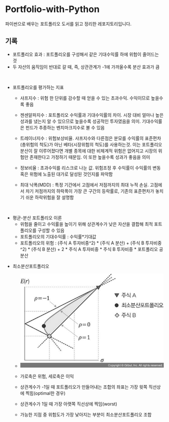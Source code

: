 # Portfolio-with-Python

파이썬으로 배우는 포트폴리오 도서를 읽고 정리한 레포지토리입니다.

<div>
</div>

## 기록

* 포트폴리오 효과 : 포트폴리오를 구성해서 같은 기대수익률 하에 위험이 줄어드는 것
* 두 자산의 움직임이 반대로 갈 때, 즉, 상관관계가 -1에 가까울수록 분산 효과가 큼

<div>
<br>
</div>

* 포트폴리오를 평가하는 지표
  * 샤프지수 : 위험 한 단위를 감수할 때 얻을 수 있는 초과수익. 수익이므로 높을수록 좋음
  
  * 젠센알파지수 : 포트폴리오 수익률과 기대수익률의 차이. 시장 대비 얼마나 높은 성과를 냈는지 알 수 있으므로 높을수록 성공적인 투자였음을 의미. 기대수익률은 펀드가 추종하는 벤치마크지수로 볼 수 있음
  
  * 트레이너지수 : 위험보상비율. 샤프지수와 다른점은 분모를 수익률의 표준편차(총위험의 척도)가 아닌 베타(시장위험의 척도)를 사용하는것. 이는 포트폴리오 분산이 잘 이루어졌다면 개별 종목에 대한 비체계적 위험은 없어지고 시장의 위험만 존재한다고 가정하기 때문임. 이 또한 높을수록 성과가 좋음을 의미
  
  * 정보비율 : 초과수익를 리스크로 나눈 값. 위험조정 후 수익률이 수익률의 변동 혹은 위험에 노출된 대가로 달성된 것인지를 파악함

  * 최대 낙폭(MDD) : 특정 기간에서 고점에서 저점까지의 최대 누적 손실. 고점에서 차기 저점까지의 하락폭이 가장 큰 구간의 등락률로, 기존의 표준편차가 놓치기 쉬운 하락위험을 잘 설명함

<div>
<br>
</div>

* 평균-분산 포트폴리오 이론
  * 위험을 줄이고 수익률을 높이기 위해 상관계수가 낮은 자산을 결합해 최적 포트폴리오를 구성할 수 있음
  * 포트폴리오의 기대수익률 : 수익률*기대값
  * 포트폴리오의 위험 : (주식 A 투자비중^2) * (주식 A 분산) + (주식 B 투자비중^2) * (주식 B 분산) + 2 * 주식 A 투자비중 * 주식 B 투자비중 * 포트폴리오 공분산

<div>
</div>

* 최소분산포트폴리오
  * ![최소분산포트폴리오](images/최소분산포트폴리오.jpg)

  * 가로축은 위험, 세로축은 이익
  * 상관계수가 -1일 때 포트폴리오가 만들어내는 조합의 좌표는 가장 윗쪽 직선상에 찍힘(optimal한 경우)
  * 상관계수가 1일 때 가장 아랫쪽 직선상에 찍임(worst)
  * 가능한 지점 중 위험도가 가장 낯아지는 부분이 최소분산포트폴리오 조합

